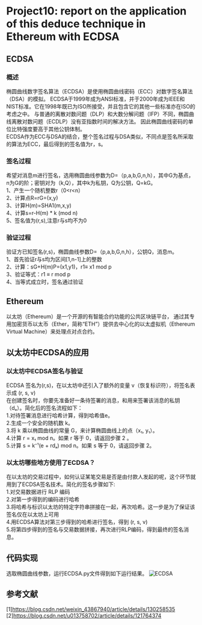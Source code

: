 # Project10: report on the application of this deduce technique in Ethereum with ECDSA
## ECDSA
### 概述
椭圆曲线数字签名算法（ECDSA）是使用椭圆曲线密码（ECC）对数字签名算法（DSA）的模拟。
ECDSA于1999年成为ANSI标准，并于2000年成为IEEE和NIST标准。它在1998年既已为ISO所接受，并且包含它的其他一些标准亦在ISO的考虑之中。
与普通的离散对数问题（DLP）和大数分解问题（IFP）不同，椭圆曲线离散对数问题（ECDLP）没有亚指数时间的解决方法。
因此椭圆曲线密码的单位比特强度要高于其他公钥体制。<br>
ECDSA作为ECC与DSA的结合，整个签名过程与DSA类似，不同点是签名所采取的算法为ECC，最后得到的签名值为r，s。
### 签名过程
希望对消息m进行签名，选用椭圆曲线参数为D=（p,a,b,G,n,h），其中G为基点，n为G的阶；密钥对为（k,Q），其中k为私钥，Q为公钥，Q=kG。<br>
1、产生一个随机整数r（0<r<n）<br>
2、计算点R=rG=(x,y)<br>
3、计算H(m)=SHA1(m,x,y)<br>
4、计算s=r-H(m) * k (mod n)<br>
5、签名值为(r,s),注意r与s均不为0<br>
### 验证过程
验证方已知签名(r,s)，椭圆曲线参数D=（p,a,b,G,n,h），公钥Q，消息m。<br>
1、首先验证r与s均为区间[1,n-1]上的整数<br>
2、计算：sG+H(m)P=(x1,y1)，r1≡ x1 mod p<br>
3、验证等式：r1 ≡ r mod p<br>
4、当等式成立时，签名通过验证<br>
## Ethereum
以太坊（Ethereum）是一个开源的有智能合约功能的公共区块链平台，
通过其专用加密货币以太币（Ether，简称“ETH”）提供去中心化的以太虚拟机（Ethereum Virtual Machine）来处理点对点合约。
## 以太坊中ECDSA的应用
### 以太坊中ECDSA签名与验证
ECDSA 签名为(r,s)，在以太坊中还引入了额外的变量 v（恢复标识符），将签名表示成 (r, s, v)<br>
在创建签名时，你要先准备好一条待签署的消息，和用来签署该消息的私钥（dₐ）。简化后的签名流程如下：<br>
1.对待签署消息进行哈希计算，得到哈希值e。<br>
2.生成一个安全的随机数 k。<br>
3.将 k 乘以椭圆曲线的常量 G，来计算椭圆曲线上的点（x₁, y₁）。<br>
4.计算 r = x₁ mod n。如果 r 等于 0，请返回步骤 2 。<br>
5.计算 s = k⁻¹(e + rdₐ) mod n。如果 s 等于 0，请返回步骤 2。<br>
### 以太坊哪些地方使用了ECDSA？
在以太坊的交易过程中，如何认证某笔交易是否是由付款人发起的呢，这个环节就用到了ECDSA签名技术。简化的签名步骤如下:<br>
1.对交易数据进行 RLP 编码<br>
2.对第一步得到的编码进行哈希<br>
3.将哈希与标识以太坊的特定字符串拼接在一起，再次哈希。这一步是为了保证该签名仅在以太坊上可用<br>
4.用ECDSA算法对第三步得到的哈希进行签名，得到 (r, s, v)<br>
5.将第四步得到的签名与交易数据拼接，再次进行RLP编码，得到最终的签名消息。<br>
## 代码实现
选取椭圆曲线参数，运行ECDSA.py文件得到如下运行结果。
![ECDSA](https://github.com/hsgroup30num1/homework-group-30/assets/129477640/aff6f9d9-cff4-4a24-ae7e-5b2bf092e6f5)
## 参考文献
[1]https://blog.csdn.net/weixin_43867940/article/details/130258535<br>
[2]https://blog.csdn.net/u013758702/article/details/121764374

